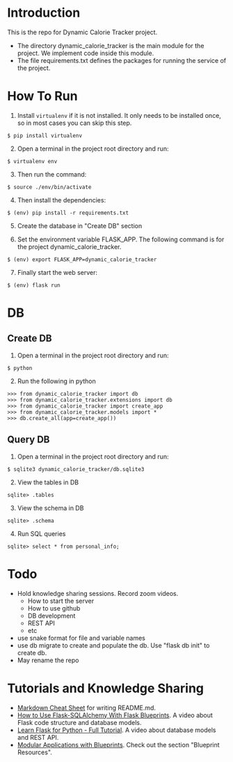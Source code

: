 # Introduction

This is the repo for Dynamic Calorie Tracker project.

- The directory dynamic_calorie_tracker is the main module for the project. We implement code inside this module.
- The file requirements.txt defines the packages for running the service of the project.

# How To Run
1. Install `virtualenv` if it is not installed. It only needs to be installed once, so in most cases you can skip this step.
```
$ pip install virtualenv
```

2. Open a terminal in the project root directory and run:
```
$ virtualenv env
```

3. Then run the command:
```
$ source ./env/bin/activate
```

4. Then install the dependencies:
```
$ (env) pip install -r requirements.txt
```

5. Create the database in "Create DB" section

6. Set the environment variable FLASK_APP. The following command is for the project dynamic_calorie_tracker.
```
$ (env) export FLASK_APP=dynamic_calorie_tracker
```

7. Finally start the web server:
```
$ (env) flask run
```

# DB

## Create DB
1. Open a terminal in the project root directory and run:
```
$ python
```
2. Run the following in python
```
>>> from dynamic_calorie_tracker import db
>>> from dynamic_calorie_tracker.extensions import db
>>> from dynamic_calorie_tracker import create_app
>>> from dynamic_calorie_tracker.models import *
>>> db.create_all(app=create_app())
```

## Query DB
1. Open a terminal in the project root directory and run:
```
$ sqlite3 dynamic_calorie_tracker/db.sqlite3
```
2. View the tables in DB
```
sqlite> .tables
```
3. View the schema in DB
```
sqlite> .schema
```
4. Run SQL queries
```
sqlite> select * from personal_info;
```

# Todo
- Hold knowledge sharing sessions. Record zoom videos.
    - How to start the server
    - How to use github
    - DB development
    - REST API
    - etc
- use snake format for file and variable names
- use db migrate to create and populate the db. Use "flask db init" to create db.
- May rename the repo

# Tutorials and Knowledge Sharing
- [Markdown Cheat Sheet](https://www.markdownguide.org/cheat-sheet/) for writing README.md.
- [How to Use Flask-SQLAlchemy With Flask Blueprints](https://www.youtube.com/watch?v=WhwU1-DLeVw). A video about Flask code structure and database models.
- [Learn Flask for Python - Full Tutorial](https://youtu.be/Z1RJmh_OqeA?si=RZDIhkaCRJwQjdLJ&t=1182). A video about database models and REST API.
- [Modular Applications with Blueprints](https://flask.palletsprojects.com/en/2.0.x/blueprints/). Check out the section "Blueprint Resources".
